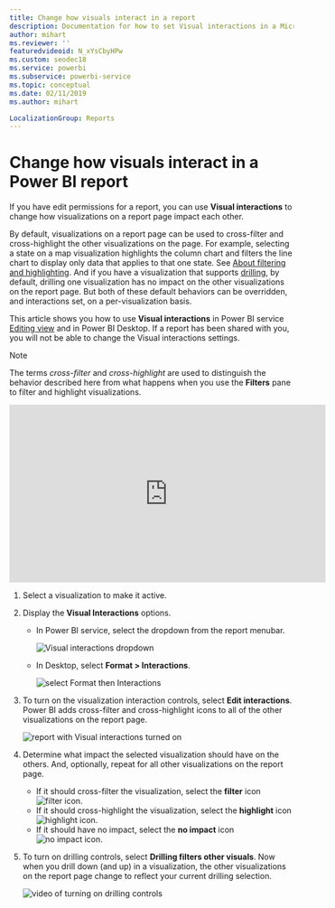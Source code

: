 ```yaml
---
title: Change how visuals interact in a report
description: Documentation for how to set Visual interactions in a Microsoft Power BI service report and a Power BI Desktop report.
author: mihart
ms.reviewer: ''
featuredvideoid: N_xYsCbyHPw
ms.custom: seodec18
ms.service: powerbi
ms.subservice: powerbi-service
ms.topic: conceptual
ms.date: 02/11/2019
ms.author: mihart

LocalizationGroup: Reports
---
```

# Change how visuals interact in a Power BI report
If you have edit permissions for a report, you can use **Visual interactions** to change how visualizations on a report page impact each other. 

By default, visualizations on a report page can be used to cross-filter and cross-highlight the other visualizations on the page.
For example, selecting a state on a map visualization highlights the column chart and filters the line chart to display only data that applies to that one state.
See [About filtering and highlighting](power-bi-reports-filters-and-highlighting.md). And if you have a visualization that supports [drilling](consumer/end-user-drill.md), by default, drilling one visualization has no impact on the other visualizations on the report page. But both of these default behaviors can be overridden, and interactions set, on a per-visualization basis.

This article shows you how to use **Visual interactions** in Power BI service [Editing view](service-interact-with-a-report-in-editing-view.md) and in Power BI Desktop. If a report has been shared with you, you will not be able to change the Visual interactions settings.

> [!NOTE]
> The terms *cross-filter* and *cross-highlight* are used to distinguish the behavior described here from what happens when you use the **Filters** pane to filter and highlight visualizations.  
> 
> 

<iframe width="560" height="315" src="https://www.youtube.com/embed/N_xYsCbyHPw?list=PL1N57mwBHtN0JFoKSR0n-tBkUJHeMP2cP" frameborder="0" allowfullscreen></iframe>

1. Select a visualization to make it active.  
2. Display the **Visual Interactions** options.
    - In Power BI service, select the dropdown from the report menubar.

       ![Visual interactions dropdown](media/service-reports-visual-interactions/power-bi-visual-interaction.png)

    - In Desktop, select **Format > Interactions**.

        ![select Format then Interactions](media/service-reports-visual-interactions/pbi-visual-interaction-desktop.png)

3. To turn on the visualization interaction controls, select **Edit interactions**. Power BI adds cross-filter and cross-highlight icons to all of the other visualizations on the report page.
   
    ![report with Visual interactions turned on](media/service-reports-visual-interactions/power-bi-icons-on.png)
3. Determine what impact the selected visualization should have on the others.  And, optionally, repeat for all other visualizations on the report page.
   
   * If it should cross-filter the visualization, select the **filter** icon ![filter icon](media/service-reports-visual-interactions/pbi-filter-icon-outlined.png).
   * If it should cross-highlight the visualization, select the **highlight** icon ![highlight icon](media/service-reports-visual-interactions/pbi-highlight-icon-outlined.png).
   * If it should have no impact, select the **no impact** icon ![no impact icon](media/service-reports-visual-interactions/pbi-noimpact-icon-outlined.png).

4. To turn on drilling controls, select **Drilling filters other visuals**.  Now when you drill down (and up) in a visualization, the other visualizations on the report page change to reflect your current drilling selection. 

   ![video of turning on drilling controls](media/service-reports-visual-interactions/drill2.gif)

